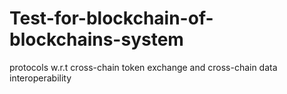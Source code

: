 # Test-for-blockchain-of-blockchains-system
 protocols w.r.t cross-chain token exchange and cross-chain data interoperability
